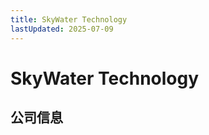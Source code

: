 ```yaml
---
title: SkyWater Technology
lastUpdated: 2025-07-09
---
```


# SkyWater Technology

## 公司信息

<DirectHireCompanyTable state="minnesota" city="bloomington" companyJsonFileName="skywater" />